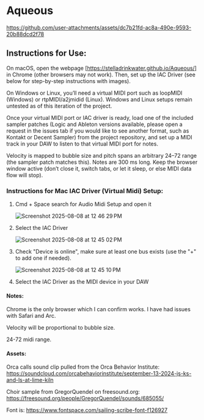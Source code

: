 # Aqueous

https://github.com/user-attachments/assets/dc7b21fd-ac8a-490e-9593-20b88dcd2f78

## Instructions for Use:

On macOS, open the webpage [https://stelladrinkwater.github.io/Aqueous/] in Chrome (other browsers may not work). Then, set up the IAC Driver (see below for step-by-step instructions with images). 

On Windows or Linux, you’ll need a virtual MIDI port such as loopMIDI (Windows) or rtpMIDI/a2jmidid (Linux). Windows and Linux setups remain untested as of this iteration of the project. 

Once your virtual MIDI port or IAC driver is ready, load one of the included sampler patches (Logic and Ableton versions available, please open a request in the issues tab if you would like to see another format, such as Kontakt or Decent Sampler) from the project repository, and set up a MIDI track in your DAW to listen to that virtual MIDI port for notes. 

Velocity is mapped to bubble size and pitch spans an arbitrary 24–72 range (the sampler patch matches this). Notes are 300 ms long. Keep the browser window active (don’t close it, switch tabs, or let it sleep, or else MIDI data flow will stop).


### Instructions for Mac IAC Driver (Virtual Midi) Setup:

1. Cmd + Space search for Audio Midi Setup and open it
   
   ![Screenshot 2025-08-08 at 12 46 29 PM](https://github.com/user-attachments/assets/15ca6575-2c78-4403-ab94-e0876ab94f29)
   
3. Select the IAC Driver
   
   ![Screenshot 2025-08-08 at 12 45 02 PM](https://github.com/user-attachments/assets/6ac8a28e-912e-432a-87fd-5244222d2c18)
   
5. Check "Device is online", make sure at least one bus exists (use the "+" to add one if needed).

   ![Screenshot 2025-08-08 at 12 45 10 PM](https://github.com/user-attachments/assets/184c4590-3a77-4248-9876-6e735c9e1f57)

7. Select the IAC Driver as the MIDI device in your DAW


#### Notes:

Chrome is the only browser which I can confirm works. I have had issues with Safari and Arc.

Velocity will be proportional to bubble size.

24-72 midi range.

#### Assets:

Orca calls sound clip pulled from the Orca Behavior Institute:
https://soundcloud.com/orcabehaviorinstitute/september-13-2024-js-ks-and-ls-at-lime-kiln

Choir sample from GregorQuendel on freesound.org:
https://freesound.org/people/GregorQuendel/sounds/685055/

Font is:
https://www.fontspace.com/sailing-scribe-font-f126927

